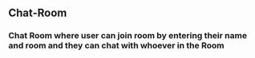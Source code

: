 ## Chat-Room
### Chat Room where user can join room by entering their name and room and they can chat with whoever in the Room

